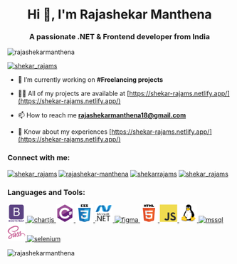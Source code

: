 <h1 align="center">Hi 👋, I'm Rajashekar Manthena</h1>
<h3 align="center">A passionate .NET & Frontend developer from India</h3>

<p align="left"> <img src="https://komarev.com/ghpvc/?username=rajashekarmanthena&label=Profile%20views&color=0e75b6&style=flat" alt="rajashekarmanthena" /> </p>

<p align="left"> <a href="https://twitter.com/shekar_rajams" target="blank"><img src="https://img.shields.io/twitter/follow/shekar_rajams?logo=twitter&style=for-the-badge" alt="shekar_rajams" /></a> </p>

- 🔭 I’m currently working on **#Freelancing projects**

- 👨‍💻 All of my projects are available at [https://shekar-rajams.netlify.app/](https://shekar-rajams.netlify.app/)

- 📫 How to reach me **rajashekarmanthena18@gmail.com**

- 📄 Know about my experiences [https://shekar-rajams.netlify.app/](https://shekar-rajams.netlify.app/)

<h3 align="left">Connect with me:</h3>
<p align="left">
<a href="https://twitter.com/shekar_rajams" target="blank"><img align="center" src="https://raw.githubusercontent.com/rahuldkjain/github-profile-readme-generator/neutral-icons/src/images/icons/Social/twitter.svg" alt="shekar_rajams" height="30" width="40" /></a>
<a href="https://linkedin.com/in/rajashekar-manthena" target="blank"><img align="center" src="https://raw.githubusercontent.com/rahuldkjain/github-profile-readme-generator/neutral-icons/src/images/icons/Social/linked-in-alt.svg" alt="rajashekar-manthena" height="30" width="40" /></a>
<a href="https://fb.com/shekarrajams" target="blank"><img align="center" src="https://raw.githubusercontent.com/rahuldkjain/github-profile-readme-generator/neutral-icons/src/images/icons/Social/facebook.svg" alt="shekarrajams" height="30" width="40" /></a>
<a href="https://instagram.com/shekar_rajams" target="blank"><img align="center" src="https://raw.githubusercontent.com/rahuldkjain/github-profile-readme-generator/neutral-icons/src/images/icons/Social/instagram.svg" alt="shekar_rajams" height="30" width="40" /></a>
</p>

<h3 align="left">Languages and Tools:</h3>
<p align="left"> <a href="https://getbootstrap.com" target="_blank"> <img src="https://raw.githubusercontent.com/devicons/devicon/master/icons/bootstrap/bootstrap-plain-wordmark.svg" alt="bootstrap" width="40" height="40"/> </a> <a href="https://www.chartjs.org" target="_blank"> <img src="https://www.chartjs.org/media/logo-title.svg" alt="chartjs" width="40" height="40"/> </a> <a href="https://www.w3schools.com/cs/" target="_blank"> <img src="https://raw.githubusercontent.com/devicons/devicon/master/icons/csharp/csharp-original.svg" alt="csharp" width="40" height="40"/> </a> <a href="https://www.w3schools.com/css/" target="_blank"> <img src="https://raw.githubusercontent.com/devicons/devicon/master/icons/css3/css3-original-wordmark.svg" alt="css3" width="40" height="40"/> </a> <a href="https://dotnet.microsoft.com/" target="_blank"> <img src="https://raw.githubusercontent.com/devicons/devicon/master/icons/dot-net/dot-net-original-wordmark.svg" alt="dotnet" width="40" height="40"/> </a> <a href="https://www.figma.com/" target="_blank"> <img src="https://www.vectorlogo.zone/logos/figma/figma-icon.svg" alt="figma" width="40" height="40"/> </a> <a href="https://www.w3.org/html/" target="_blank"> <img src="https://raw.githubusercontent.com/devicons/devicon/master/icons/html5/html5-original-wordmark.svg" alt="html5" width="40" height="40"/> </a> <a href="https://developer.mozilla.org/en-US/docs/Web/JavaScript" target="_blank"> <img src="https://raw.githubusercontent.com/devicons/devicon/master/icons/javascript/javascript-original.svg" alt="javascript" width="40" height="40"/> </a> <a href="https://www.linux.org/" target="_blank"> <img src="https://raw.githubusercontent.com/devicons/devicon/master/icons/linux/linux-original.svg" alt="linux" width="40" height="40"/> </a> <a href="https://www.microsoft.com/en-us/sql-server" target="_blank"> <img src="https://cdn.worldvectorlogo.com/logos/microsoft-sql-server.svg" alt="mssql" width="40" height="40"/> </a> <a href="https://sass-lang.com" target="_blank"> <img src="https://raw.githubusercontent.com/devicons/devicon/master/icons/sass/sass-original.svg" alt="sass" width="40" height="40"/> </a> <a href="https://www.selenium.dev" target="_blank"> <img src="https://raw.githubusercontent.com/detain/svg-logos/780f25886640cef088af994181646db2f6b1a3f8/svg/selenium-logo.svg" alt="selenium" width="40" height="40"/> </a> </p>

<p><img align="center" src="https://github-readme-stats.vercel.app/api/top-langs?username=rajashekarmanthena&show_icons=true&locale=en&layout=compact" alt="rajashekarmanthena" /></p>
